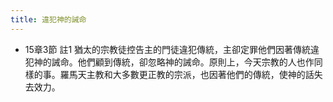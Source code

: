 ```yaml
---
title: 違犯神的誡命
---
```


- 15章3節 註1
猶太的宗教徒控告主的門徒違犯傳統，主卻定罪他們因著傳統違犯神的誡命。他們顧到傳統，卻忽略神的誡命。原則上，今天宗教的人也作同樣的事。羅馬天主教和大多數更正教的宗派，也因著他們的傳統，使神的話失去效力。

